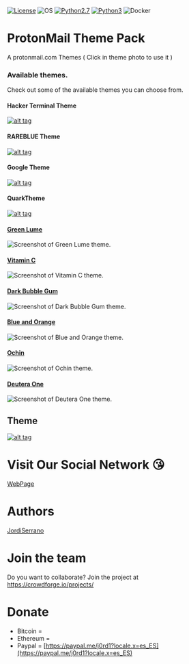 [![License](https://img.shields.io/badge/License-MIT-blue.svg?style=flat-square)](https://github.com/Manisso/fsociety/blob/master/LICENSE) ![OS](https://img.shields.io/badge/Tested%20On-Linux%20|%20OSX%20|%20Windows%20|%20Android-yellowgreen.svg?style=flat-square) [![Python2.7](https://img.shields.io/badge/Python-2.7-green.svg?style=flat-square)](https://www.python.org/downloads/release/python-2714/) [![Python3](https://img.shields.io/badge/Python-3-green.svg?style=flat-square)](https://github.com/Manisso/fsociety/tree/python3) ![Docker](https://img.shields.io/docker/automated/jrottenberg/ffmpeg.svg?style=flat-square)

# ProtonMail Theme Pack

A protonmail.com Themes ( Click in theme photo to use it )

### Available themes.
Check out some of the available themes you can choose from.

#### Hacker Terminal Theme
[![alt tag](https://i.imgur.com/xnMMUO0.png)](https://github.com/j0rd1s3rr4n0/protonmail_themes/blob/master/hackertheme)

#### RAREBLUE Theme
[![alt tag](https://i.imgur.com/cxgRcXd.png)](https://github.com/j0rd1s3rr4n0/protonmail_themes/blob/master/rareblue)

#### Google Theme
[![alt tag](https://i.imgur.com/H86YU9N.png)](https://github.com/j0rd1s3rr4n0/protonmail_themes/blob/master/GoogleTheme)

#### QuarkTheme
[![alt tag](https://i.imgur.com/KX5OT7b.png)](https://github.com/csalmeida/quark/blob/master/source/v3.5.16/css/style.css)

#### [Green Lume](https://github.com/csalmeida/protonmail-themes/qthemes/green_lume/green_lume.css)
![Screenshot of Green Lume theme.](https://github.com/csalmeida/protonmail-themes/qscreenshots/green_lume.gif)

#### [Vitamin C](https://github.com/csalmeida/protonmail-themes/qthemes/vitamin_c/vitamin_c.css)
![Screenshot of Vitamin C theme.](https://github.com/csalmeida/protonmail-themes/qscreenshots/vitamin_c.gif)

#### [Dark Bubble Gum](https://github.com/csalmeida/protonmail-themes/qthemes/dark_bubble_gum/dark_bubble_gum.css)
![Screenshot of Dark Bubble Gum theme.](https://github.com/csalmeida/protonmail-themes/qscreenshots/dark_bubble_gum.png)

#### [Blue and Orange](https://github.com/csalmeida/protonmail-themes/qthemes/blue_and_orange/blue_and_orange.css)
![Screenshot of Blue and Orange theme.](https://github.com/csalmeida/protonmail-themes/qscreenshots/blue_and_orange.png)

#### [Ochin](https://github.com/csalmeida/protonmail-themes/qthemes/ochin/ochin.css)
![Screenshot of Ochin theme.](https://github.com/csalmeida/protonmail-themes/qscreenshots/ochin.png)

#### [Deutera One](https://github.com/csalmeida/protonmail-themes/qthemes/deutera_one/deutera_one.css)
![Screenshot of Deutera One theme.](https://github.com/csalmeida/protonmail-themes/qscreenshots/deutera_one.gif)

## Theme
[![alt tag](https://i.imgur.com/xnMMUO0.png)](URL)

# Visit Our Social Network :kissing_heart:

[WebPage](https://jordiserrano.tk)


# Authors

[JordiSerrano](https://github.com/j0rd1s3rr4n0/)



# Join the team 
 Do you want to collaborate? Join the project at https://crowdforge.io/projects/
 
 # Donate
- Bitcoin  = 
- Ethereum = 
- Paypal =  [https://paypal.me/j0rd1?locale.x=es_ES](https://paypal.me/j0rd1?locale.x=es_ES)



